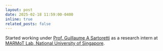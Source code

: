 ```yaml
---
layout: post
date: 2025-02-18 11:59:00-0400
inline: true
related_posts: false
---
```


Started working under [Prof. Guillaume A Sartoretti](https://scholar.google.com/citations?user=n7NzZ0sAAAAJ&hl=fr) as a research intern at [MARMoT Lab, National University of Singapore](https://www.marmotlab.org/index.html).
